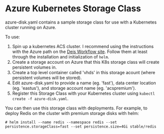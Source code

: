 # Azure Kubernetes Storage Class

azure-disk.yaml contains a sample storage class for use with a Kubernetes cluster running
on Azure.

To use:

1. Spin up a kubernetes ACS cluster.  I recommend using the instructions with the Azure path on the [Deis Workflow site](https://deis.com/docs/workflow/quickstart/).
Follow them at least through the installation and initialization of `helm`.
2. Create a storage account on Azure that this K8s storage class will create persistent volumes in.
3. Create a top level container called 'vhds' in this storage acount (where persistent volumes will be stored).
4. Edit azure-disk.yaml to provide a name (eg. 'fast'), data center location (eg. 'eastus'), and storage account name (eg. 'acspremium').
5. Register this Storage Class with your Kubernetes cluster using `kubectl create -f azure-disk.yaml`.

You can then use this storage class with deployments.  For example, to deploy Redis on the cluster with premium storage disks with helm:

`# helm install --name redis --namespace redis --set persistence.storageClass=fast --set persistence.size=4Gi stable/redis`
